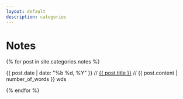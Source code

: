 ```yaml
---
layout: default
description: categories
---
```

<h1>Notes</h1>

{% for post in site.categories.notes %}
  <p>
      <p><span>{{ post.date | date: "%b %d, %Y" }}</span> // <a href="{{ post.url }}">{{ post.title }}</a> // <span id="word_count">{{ post.content | number_of_words }} wds</span></p>
  </p>
{% endfor %}
